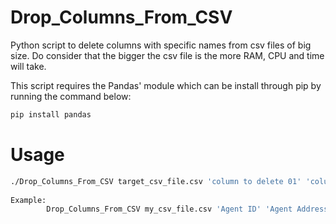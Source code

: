 # Drop_Columns_From_CSV
Python script to delete columns with specific names from csv files of big size. Do consider that the bigger the csv file is the more RAM, CPU and time will take.

This script requires the Pandas' module which can be install through pip by running the command below:
```sh
pip install pandas
```
# Usage
```sh
./Drop_Columns_From_CSV target_csv_file.csv 'column to delete 01' 'column to delete 03' 'column to delete 02'
  
Example:
        Drop_Columns_From_CSV my_csv_file.csv 'Agent ID' 'Agent Address' 'Agent Version'
```

